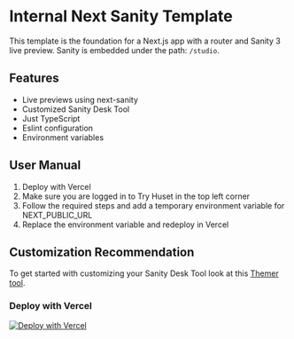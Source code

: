 # Internal Next Sanity Template

This template is the foundation for a Next.js app with a router and Sanity 3 live preview. Sanity is embedded under the path: `/studio`.

## Features

- Live previews using next-sanity
- Customized Sanity Desk Tool
- Just TypeScript
- Eslint configuration
- Environment variables

## User Manual

1. Deploy with Vercel
2. Make sure you are logged in to Try Huset in the top left corner
3. Follow the required steps and add a temporary environment variable for NEXT_PUBLIC_URL
4. Replace the environment variable and redeploy in Vercel

## Customization Recommendation

To get started with customizing your Sanity Desk Tool look at this [Themer tool](https://themer.sanity.build/#/movies/desk).

### Deploy with Vercel

[![Deploy with Vercel](https://vercel.com/button)][vercel-deploy]

[vercel-deploy]: https://vercel.com/new/clone?repository-url=https://github.com/tryhuset/internal-next-sanity-template.git&repository-name=internal-next-sanity-template&project-name=internal-next-sanity-template&integration-ids=oac_hb2LITYajhRQ0i4QznmKH7gx&env=NEXT_PUBLIC_URL
